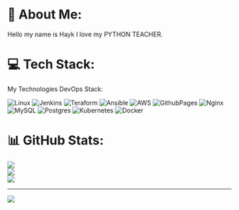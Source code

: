 # 💫 About Me:
Hello my name is Hayk I love my PYTHON TEACHER.


# 💻 Tech Stack:
My Technologies DevOps Stack:

![Linux](https://img.shields.io/badge/OS-Linux-%23FF9900.svg?style=for-the-badge&logo=amazon-aws&logoColor=white)
![Jenkins](https://img.shields.io/badge/Build-Jenkins-%23FF9900.svg?style=for-the-badge&logo=amazon-aws&logoColor=white)
![Teraform](https://img.shields.io/badge/Tools-Terraform-%23FF9900.svg?style=for-the-badge&logo=amazon-aws&logoColor=white)
![Ansible](https://img.shields.io/badge/Tools-Ansible-%23FF9900.svg?style=for-the-badge&logo=amazon-aws&logoColor=white)
![AWS](https://img.shields.io/badge/AWS-%23FF9900.svg?style=for-the-badge&logo=amazon-aws&logoColor=white)
![GithubPages](https://img.shields.io/badge/github%20pages-%23FF9900.svg?style=for-the-badge&logo=amazon-aws&logoColor=white)
![Nginx](https://img.shields.io/badge/nginx-%23009639.svg?style=for-the-badge&logo=nginx&logoColor=white)
![MySQL](https://img.shields.io/badge/mysql-%2300000f.svg?style=for-the-badge&logo=mysql&logoColor=white)
![Postgres](https://img.shields.io/badge/postgres-%23316192.svg?style=for-the-badge&logo=postgresql&logoColor=white)
![Kubernetes](https://img.shields.io/badge/kubernetes-%23326ce5.svg?style=for-the-badge&logo=kubernetes&logoColor=white)
![Docker](https://img.shields.io/badge/docker-%230db7ed.svg?style=for-the-badge&logo=docker&logoColor=white)

# 📊 GitHub Stats:
![](https://github-readme-stats.vercel.app/api?username=hrishi1414&theme=tokyonight&hide_border=false&include_all_commits=true&count_private=true)<br/>
![](https://github-readme-streak-stats.herokuapp.com/?user=hrishi1414&theme=tokyonight&hide_border=false)<br/>
![](https://github-readme-stats.vercel.app/api/top-langs/?username=hrishi1414&theme=tokyonight&hide_border=false&include_all_commits=true&count_private=true&layout=compact)

---
[![](https://visitcount.itsvg.in/api?id=hrishi1414&icon=0&color=0)](https://visitcount.itsvg.in)
